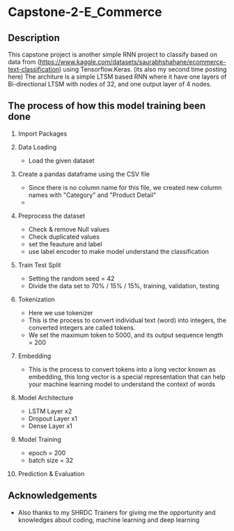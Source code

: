 # Capstone-2-E_Commerce

## Description
This capstone project is another simple RNN project to classify based on data from (https://www.kaggle.com/datasets/saurabhshahane/ecommerce-text-classification) using Tensorflow.Keras. (its also my second time posting here)
The architure is a simple LTSM based RNN where it have one layers of Bi-directional LTSM with nodes of 32, and one output layer of 4 nodes.

## The process of how this model training been done

1. Import Packages
2. Data Loading
   - Load the given dataset
     
4. Create a pandas dataframe using the CSV file
   - Since there is no column name for this file, we created new column names with "Category" and "Product Detail"
   - 
6. Preprocess the dataset
   - Check & remove Null values
   - Check duplicated values
   - set the feauture and label
   - use label encoder to make model understand the classification
     
7. Train Test Split
   - Setting the random seed = 42
   - Divide the data set to 70% / 15% / 15%, training, validation, testing
  
8. Tokenization
   - Here we use tokenizer
   - This is the process to convert individual text (word) into integers, the converted integers are called tokens.
   - We set the maximum token to 5000, and its output sequence length = 200
     
9. Embedding
    - This is the process to convert tokens into a long vector known as embedding, this long vector is a special representation that can help your machine learning model to understand the context of words

14. Model Architecture
    - LSTM Layer x2
    - Dropout Layer x1
    - Dense Layer x1
      
16. Model Training
    - epoch = 200
    - batch size = 32
18. Prediction & Evaluation




## Acknowledgements

- Also thanks to my SHRDC Trainers for giving me the opportunity and knowledges about coding, machine learning and deep learning
